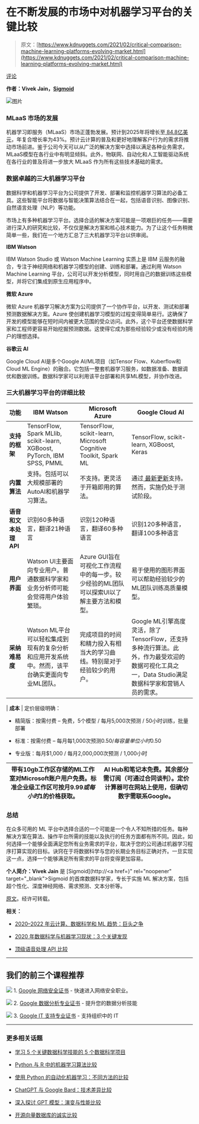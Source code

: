 # 在不断发展的市场中对机器学习平台的关键比较

> 原文：[https://www.kdnuggets.com/2021/02/critical-comparison-machine-learning-platforms-evolving-market.html](https://www.kdnuggets.com/2021/02/critical-comparison-machine-learning-platforms-evolving-market.html)

[评论](#comments)

**作者：Vivek Jain，[Sigmoid](https://www.sigmoid.com/)**

![图片](../Images/2c4bf2001741dc2bee3f84fae4130776.png)

### MLaaS 市场的发展

机器学习即服务（MLaaS）市场正蓬勃发展。预计到2025年将增长至[ 84.8亿美元](https://www.mordorintelligence.com/industry-reports/global-machine-learning-as-a-service-mlaas-market)，年复合增长率为43%。预计云计算的普及和更好地理解客户行为的需求将推动市场前进。鉴于公司今天可以从广泛的解决方案中选择以满足各种业务需求，MLaaS模型在各行业中有明显倾斜。此外，物联网、自动化和人工智能驱动系统在各行业的普及将进一步放大 MLaaS 作为所有这些技术基础的需求。

### **数据卓越的三大机器学习平台**

数据科学和机器学习平台为公司提供了开发、部署和监控机器学习算法的必备工具。这些智能平台将数据与智能决策算法结合在一起，包括语音识别、图像识别、自然语言处理（NLP）等功能。

市场上有多种机器学习平台。选择合适的解决方案可能是一项艰巨的任务——需要进行深入的研究和比较，不仅仅是解决方案和核心技术能力。为了让这个任务稍微简单一些，我们在一个地方汇总了三大机器学习平台以供审阅。

**IBM Watson**

IBM Watson Studio 或 Watson Machine Learning 实质上是 IBM 云服务的融合，专注于神经网络和机器学习模型的创建、训练和部署。通过利用 Watson Machine Learning 平台，公司可以开发分析模型，同时用自己的数据训练这些模型，并将它们集成到原生应用程序中。

**微软 Azure**

微软 Azure 机器学习解决方案为公司提供了一个协作平台，以开发、测试和部署预测数据解决方案。Azure 使创建机器学习模型的过程变得简单易行。这确保了开发的模型能够在短时间内被更大范围的受众访问。此外，这个平台还使数据科学家和工程师更容易开始挖掘预测数据。这使得它成为那些经验较少或没有经验的用户的理想选择。

**谷歌云 AI**

Google Cloud AI是多个Google AI/ML项目（如Tensor Flow、Kuberflow和Cloud ML Engine）的融合。它包括一整套机器学习服务，如数据准备、数据调优和数据训练。数据科学家可以利用该平台部署和共享ML模型，并协作改进。

### 三大机器学习平台的详细比较

| **功能** | **IBM Watson** | **Microsoft Azure** | **Google Cloud AI** |
| --- | --- | --- | --- |
| **支持的框架** | TensorFlow, Spark MLlib, scikit-learn, XGBoost, PyTorch, IBM SPSS, PMML | TensorFlow, scikit-learn, Microsoft Cognitive Toolkit, Spark ML | TensorFlow, scikit-learn, XGBoost, Keras |
| **内置算法** | 支持。包括可以大规模部署的AutoAI和机器学习算法。 | 不支持。更灵活于开箱即用的算法。 | 通过[ 最新更新](https://cloud.google.com/ai-platform/training/docs/algorithms)支持。然而，实施仍处于测试阶段。 |
| **语音和文本处理API** | 识别60多种语言，翻译21种语言 | 识别120种语言，翻译60多种语言 | 识别120多种语言，翻译100多种语言 |
| **用户界面** | Watson UI主要面向专业用户。普通数据科学家和业务分析师可能会觉得用户体验繁琐。 | Azure GUI旨在可视化工作流程中的每一步。较少经验的ML团队可以探索UI以了解主要方法和模型。 | 易于使用的图形界面可以帮助经验较少的ML团队训练高质量模型。 |
| **采纳难易度** | Watson ML平台可以轻松集成到现有的复杂分析和应用开发系统中。然而，该平台确实更面向专业ML团队。 | 完成项目的时间和精力投入有相当大的学习曲线。特别是对于经验较少的用户。 | Google ML引擎高度灵活，除了TensorFlow，还支持多种流行算法。此外，作为最受欢迎的数据可视化工具之一，Data Studio满足数据科学家和营销人员的需求。 |

| **成本** | 定价层级明确：

+   精简版：按需付费 – 免费，5个模型 / 每月5,000次预测 / 50小时训练，批量部署

+   标准：按需付费 – 每月每1,000次预测$0.50 / 每容量单位小时$0.50

+   专业版：每月$1,000 / 每月2,000,000次预测 / 1,000小时

| 带有10gb工作区存储的ML工作室对Microsoft账户用户免费。标准企业级工作区可按月$9.99或每小时$1的价格获取。 | AI Hub和笔记本免费。其余部分需订阅（可通过合同谈判）。定价计算器可在网站上使用，但确切数字需联系Google。 |
| --- | --- |

### **总结**

在众多可用的 ML 平台中选择合适的一个可能是一个令人不知所措的任务。每种解决方案在算法、操作平台所需的技能以及执行的任务方面都有所不同。因此，如何选择一个能够全面满足您所有业务需求的平台，取决于您的公司通过机器学习程序打算实现的目标。诀窍在于将数据科学与您的长期业务目标正确对齐。一旦实现这一点，选择一个能够满足所有需求的平台将变得更加容易。

**个人简介：Vivek Jain** 是 [Sigmoid](http://<a href=)" rel="noopener" target="_blank">Sigmoid 的首席数据科学家，专长于实施 ML 解决方案，包括超个性化、深度神经网络、需求预测、文本分析等。

[原文](https://www.sigmoid.com/blogs/a-critical-comparison-of-the-ml-platforms-in-an-evolving-market/)。经许可转载。

**相关：**

+   [2020–2022 年云计算、数据科学和 ML 趋势：巨头之争](/2021/01/cloud-computing-data-science-ml-trends-2020-2022-battle-giants.html)

+   [2020 年数据科学与机器学习现状：3 个关键发现](/2020/12/kaggle-survey-2020-data-science-machine-learning.html)

+   [顶级语音处理 API 比较](/2018/12/activewizards-comparison-speech-processing-apis.html)

* * *

## 我们的前三个课程推荐

![](../Images/0244c01ba9267c002ef39d4907e0b8fb.png) 1\. [Google 网络安全证书](https://www.kdnuggets.com/google-cybersecurity) - 快速进入网络安全职业。

![](../Images/e225c49c3c91745821c8c0368bf04711.png) 2\. [Google 数据分析专业证书](https://www.kdnuggets.com/google-data-analytics) - 提升您的数据分析技能

![](../Images/0244c01ba9267c002ef39d4907e0b8fb.png) 3\. [Google IT 支持专业证书](https://www.kdnuggets.com/google-itsupport) - 支持组织中的 IT

* * *

### 更多相关话题

+   [学习 5 个关键数据科学技能的 5 个数据科学项目](https://www.kdnuggets.com/2022/03/5-data-science-projects-learn-5-critical-data-science-skills.html)

+   [Python 与 R 中的机器学习算法比较](https://www.kdnuggets.com/2023/06/machine-learning-algorithms-python-r.html)

+   [使用 Python 的自动化机器学习：不同方法的比较](https://www.kdnuggets.com/2023/03/automated-machine-learning-python-comparison-different-approaches.html)

+   [ChatGPT 与 Google Bard：技术差异比较](https://www.kdnuggets.com/2023/03/chatgpt-google-bard-comparison-technical-differences.html)

+   [深入探讨 GPT 模型：演变与性能比较](https://www.kdnuggets.com/2023/05/deep-dive-gpt-models.html)

+   [开源向量数据库的诚实比较](https://www.kdnuggets.com/an-honest-comparison-of-open-source-vector-databases)
